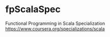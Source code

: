 # fpScalaSpec
Functional Programming in Scala Specialization
https://www.coursera.org/specializations/scala
